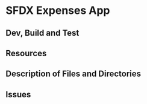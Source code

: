 # SFDX Expenses App

## Dev, Build and Test


## Resources


## Description of Files and Directories


## Issues


